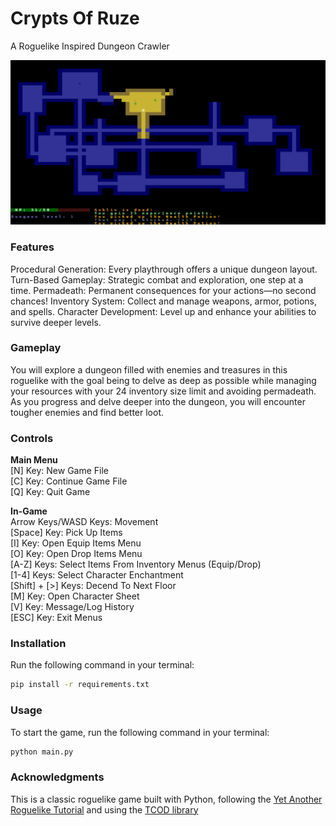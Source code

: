 # Crypts Of Ruze
A Roguelike Inspired Dungeon Crawler

<img src="example_dungeon.png" alt="Example Of A Dungeon" width="1500"/>


### Features
Procedural Generation: Every playthrough offers a unique dungeon layout.
Turn-Based Gameplay: Strategic combat and exploration, one step at a time.
Permadeath: Permanent consequences for your actions—no second chances!
Inventory System: Collect and manage weapons, armor, potions, and spells.
Character Development: Level up and enhance your abilities to survive deeper levels.


### Gameplay
You will explore a dungeon filled with enemies and treasures in this roguelike with the goal being to delve as deep as possible while managing your resources with your 24 inventory size limit and avoiding permadeath. As you progress and delve deeper into the dungeon, you will encounter tougher enemies and find better loot.


### Controls <br/>
**Main Menu** <br/>
[N] Key: New Game File <br/>
[C] Key: Continue Game File <br/>
[Q] Key: Quit Game <br/>


**In-Game** <br/>
Arrow Keys/WASD Keys: Movement <br/>
[Space] Key: Pick Up Items <br/>
[I] Key: Open Equip Items Menu  <br/>
[O] Key: Open Drop Items Menu <br/>
[A-Z] Keys: Select Items From Inventory Menus (Equip/Drop) <br/>
[1-4] Keys: Select Character Enchantment <br/>
[Shift] + [>] Keys: Decend To Next Floor <br/>
[M] Key: Open Character Sheet <br/>
[V] Key: Message/Log History <br/>
[ESC] Key: Exit Menus <br/>


### Installation
Run the following command in your terminal: 
```bash
pip install -r requirements.txt
```

### Usage
To start the game, run the following command in your terminal: 
```bash
python main.py
```

### Acknowledgments
This is a classic roguelike game built with Python, following the [Yet Another Roguelike Tutorial](https://rogueliketutorials.com/tutorials/tcod/v2/) and using the [TCOD library](https://python-tcod.readthedocs.io/en/latest/)
